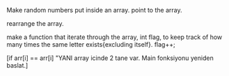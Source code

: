 Make random numbers
put inside an array.
point to the array.

rearrange the array.

make a function that iterate through the array,
int flag, to keep track of how many times the same letter exists{excluding itself}. flag++;



[if arr[i] == arr[i] "YANI array icinde 2 tane var.  Main fonksiyonu yeniden baslat.]